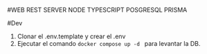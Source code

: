 #WEB REST SERVER NODE TYPESCRIPT POSGRESQL PRISMA


#Dev

1. Clonar el .env.template y crear el .env
2. Ejecutar el comando ```docker compose up -d ``` para levantar la DB.